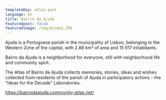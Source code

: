 ```yaml
---
templateKey: atlas-post
language: en
title: Bairro da Ajuda
featuredpost: false
featuredimage: /img/Ajuda1.JPG
---
```

Ajuda is a Portuguese parish in the municipality of Lisbon, belonging to the Western Zone of the capital, with 2.88 km² of area and 15 617 inhabitants. 

Bairro da Ajuda is a neighborhood for everyone, still with neighborhood life and community spirit.

The Atlas of Bairro da Ajuda collects memories, stories, ideas and wishes collected from residents of the parish of Ajuda in participatory actions - the "Ideas for the Decade" Laboratories. 

<!-- end -->

https://bairrodaajuda.community-atlas.net/
